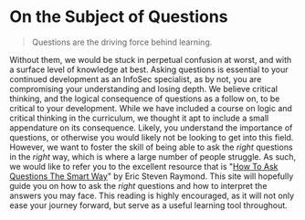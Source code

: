 # On the Subject of Questions

> Questions are the driving force behind learning.

Without them, we would be stuck in perpetual confusion at worst, and with a surface level of knowledge at best.
Asking questions is essential to your continued development as an InfoSec specialist, as by not, you are compromising your understanding
and losing depth. We believe critical thinking, and the logical consequence of questions as a follow on, to be critical to your development.
While we have included a course on logic and critical thinking in the curriculum, we thought it apt to include a small appendature on its consequence.
Likely, you understand the importance of questions, or otherwise you would likely not be looking to get into this field. However, we want to foster the
skill of being able to ask the *right* questions in the *right* way, which is where a large number of people struggle. As such, we would like to refer you
to the excellent resource that is "[How To Ask Questions The Smart Way](http://www.catb.org/esr/faqs/smart-questions.html)" by Eric Steven Raymond. This
site will hopefully guide you on how to ask the *right* questions and how to interpret the answers you may face. This reading is highly encouraged, as it
will not only ease your journey forward, but serve as a useful learning tool throughout.
